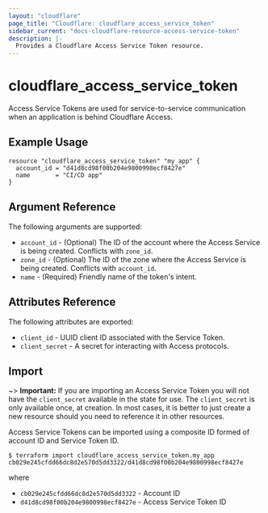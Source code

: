 ```yaml
---
layout: "cloudflare"
page_title: "Cloudflare: cloudflare_access_service_token"
sidebar_current: "docs-cloudflare-resource-access-service-token"
description: |-
  Provides a Cloudflare Access Service Token resource.
---
```


# cloudflare_access_service_token

Access Service Tokens are used for service-to-service communication
when an application is behind Cloudflare Access.

## Example Usage

```hcl
resource "cloudflare_access_service_token" "my_app" {
  account_id = "d41d8cd98f00b204e9800998ecf8427e"
  name       = "CI/CD app"
}
```

## Argument Reference

The following arguments are supported:

* `account_id` - (Optional) The ID of the account where the Access Service is being created. Conflicts with `zone_id`.
* `zone_id` - (Optional) The ID of the zone where the Access Service is being created. Conflicts with `account_id`.
* `name` - (Required) Friendly name of the token's intent.

## Attributes Reference

The following attributes are exported:

* `client_id` - UUID client ID associated with the Service Token.
* `client_secret` - A secret for interacting with Access protocols.

## Import

~> **Important:** If you are importing an Access Service Token you will
not have the `client_secret` available in the state for use. The
`client_secret` is only available once, at creation. In most cases, it
is better to just create a new resource should you need to reference it
in other resources.

Access Service Tokens can be imported using a composite ID formed of
account ID and Service Token ID.

```
$ terraform import cloudflare_access_service_token.my_app cb029e245cfdd66dc8d2e570d5dd3322/d41d8cd98f00b204e9800998ecf8427e
```

where

* `cb029e245cfdd66dc8d2e570d5dd3322` - Account ID
* `d41d8cd98f00b204e9800998ecf8427e` - Access Service Token ID
